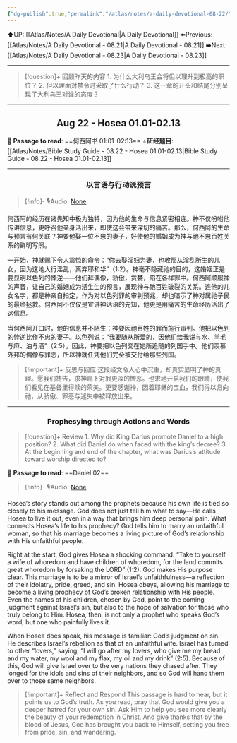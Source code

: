 ```yaml
---
{"dg-publish":true,"permalink":"/atlas/notes/a-daily-devotional-08-22/"}
---
```


 ⬆️UP: [[Atlas/Notes/A Daily Devotional\|A Daily Devotional]]
⬅️Previous: [[Atlas/Notes/A Daily Devotional - 08.21\|A Daily Devotional - 08.21]]
➡️Next: [[Atlas/Notes/A Daily Devotional - 08.23\|A Daily Devotional - 08.23]]

---

> [!question]+ 回顾昨天的内容
> 1.⁠ ⁠为什么大利乌王会将但以理升到极高的职位？
2.⁠ ⁠但以理面对禁令时采取了什么行动？
3.⁠ ⁠这一章的开头和结尾分别呈现了大利乌王对谁的态度？





---
## <center>Aug 22 - Hosea 01.01-02.13</center>

📖 **Passage to read**: ==何西阿书 01:01-02:13==
⭐**研经题目**: [[Atlas/Notes/Bible Study Guide - 08.22 - Hosea 01.01-02.13\|Bible Study Guide - 08.22 - Hosea 01.01-02.13]]

---
### <center>以言语与行动说预言</center>

> [!info]- 🎙️Audio: [None]()

何西阿的经历在诸先知中极为独特，因为他的生命与信息紧密相连。神不仅吩咐他传讲信息，更呼召他亲身活出来，即使这会带来深切的痛苦。那么，何西阿的生命与预言有何关联？神要他娶一位不忠的妻子，好使他的婚姻成为神与祂不忠百姓关系的鲜明写照。

一开始，神就赐下令人震惊的命令：“你去娶淫妇为妻，也收那从淫乱所生的儿女，因为这地大行淫乱，离弃耶和华”（1:2）。神毫不隐藏祂的目的，这婚姻正是要显明以色列的悖逆——他们拜偶像，骄傲，贪婪，陷在各样罪中。何西阿顺服神的声音，让自己的婚姻成为活生生的预言，展现神与祂百姓破裂的关系。连他的儿女名字，都是神亲自指定，作为对以色列罪的审判预兆，却也暗示了神对属祂子民的最终拯救。何西阿不仅仅是宣讲神话语的先知，他更是用痛苦的生命经历活出了这信息。

当何西阿开口时，他的信息并不陌生：神要因祂百姓的罪而施行审判。他把以色列的悖逆比作不忠的妻子。以色列说：“我要随从所爱的，因他们给我饼与水、羊毛与麻、油与酒”（2:5）。因此，神要把以色列交在她所追随的列国手中。他们羡慕外邦的偶像与罪恶，所以神就任凭他们完全被交付给那些列国。

> [!important]+ 反思与回应
这段经文令人心中沉重，却真实显明了神的真理。愿我们祷告，求神赐下对罪更深的憎恶。也求祂开启我们的眼睛，使我们看见在基督里得赎的荣美。更要感谢神，因着耶稣的宝血，我们得以归向祂，从骄傲、罪恶与迷失中被释放出来。


---
### <center>Prophesying through Actions and Words</center>

> [!question]+ Review
> 1.⁠ ⁠Why did King Darius promote Daniel to a high position?
2.⁠ ⁠What did Daniel do when faced with the king’s decree?
3.⁠ ⁠At the beginning and end of the chapter, what was Darius’s attitude toward worship directed to?

📖 **Passage to read**: ==Daniel 02==

> [!info]- 🎙️Audio: [None]()  

Hosea’s story stands out among the prophets because his own life is tied so closely to his message. God does not just tell him what to say—He calls Hosea to live it out, even in a way that brings him deep personal pain. What connects Hosea’s life to his prophecy? God tells him to marry an unfaithful woman, so that his marriage becomes a living picture of God’s relationship with His unfaithful people.

Right at the start, God gives Hosea a shocking command: “Take to yourself a wife of whoredom and have children of whoredom, for the land commits great whoredom by forsaking the LORD” (1:2). God makes His purpose clear. This marriage is to be a mirror of Israel’s unfaithfulness—a reflection of their idolatry, pride, greed, and sin. Hosea obeys, allowing his marriage to become a living prophecy of God’s broken relationship with His people. Even the names of his children, chosen by God, point to the coming judgment against Israel’s sin, but also to the hope of salvation for those who truly belong to Him. Hosea, then, is not only a prophet who speaks God’s word, but one who painfully lives it.

When Hosea does speak, his message is familiar: God’s judgment on sin. He describes Israel’s rebellion as that of an unfaithful wife. Israel has turned to other “lovers,” saying, “I will go after my lovers, who give me my bread and my water, my wool and my flax, my oil and my drink” (2:5). Because of this, God will give Israel over to the very nations they chased after. They longed for the idols and sins of their neighbors, and so God will hand them over to those same neighbors.

> [!important]+ Reflect and Respond
This passage is hard to hear, but it points us to God’s truth. As you read, pray that God would give you a deeper hatred for your own sin. Ask Him to help you see more clearly the beauty of your redemption in Christ. And give thanks that by the blood of Jesus, God has brought you back to Himself, setting you free from pride, sin, and wandering.





